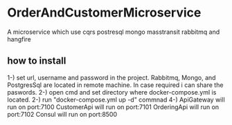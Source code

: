 # OrderAndCustomerMicroservice
A microservice which use cqrs  postresql mongo  masstransit rabbitmq and hangfire 


## how to install
  1-) set url, username and password in the project. Rabbitmq, Mongo, and PostgresSql are located in remote machine. In case required i can share the paswords.
  2-) open cmd and set directory where docker-compose.yml is located.
  2-) run "docker-compose.yml up -d" commnad
  4-) ApiGateway will run on port:7100
      CustomerApi will run on port:7101
      OrderingApi will run on port:7102
      Consul will run on port:8500
